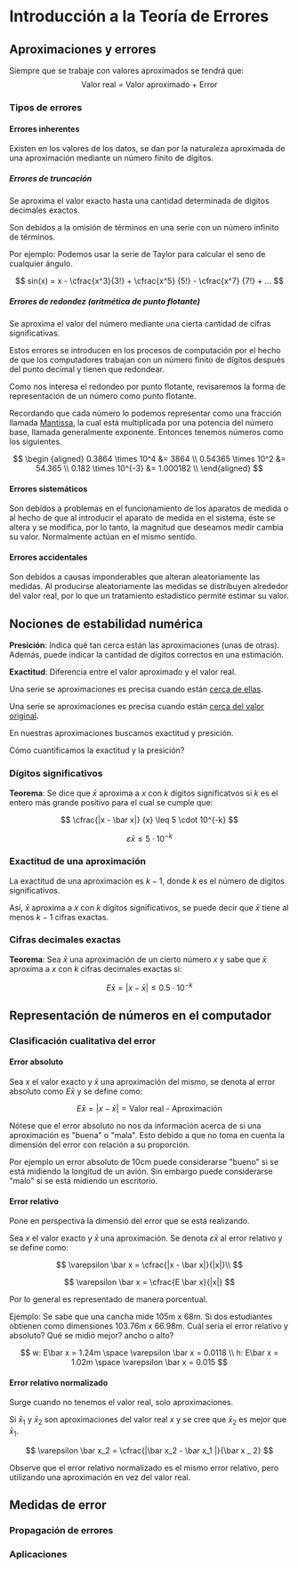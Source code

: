 # Introducción a la Teoría de Errores

## Aproximaciones y errores

Siempre que se trabaje con valores aproximados se tendrá que:
$$\text{Valor real = Valor aproximado + Error}$$

### Tipos de errores

#### Errores inherentes

Existen en los valores de los datos, se dan por la naturaleza aproximada de una
aproximación mediante un número finito de dígitos.

##### Errores de truncación

Se aproxima el valor exacto hasta una cantidad determinada de dígitos decimales
exactos.

Son debidos a la omisión de términos en una serie con un número infinito de
términos.

Por ejemplo: Podemos usar la serie de Taylor para calcular el seno de cualquier
ángulo.

$$
sin(x) =
x - \cfrac{x^3}{3!} + \cfrac{x^5} {5!} - \cfrac{x^7} {7!} + ...
$$

##### Errores de redondez (aritmética de punto flotante)

Se aproxima el valor del número mediante una cierta cantidad de cifras
significativas.

Estos errores se introducen en los procesos de computación por el hecho de que
los computadores trabajan con un número finito de dígitos después del punto
decimal y tienen que redondear.

Como nos interesa el redondeo por punto flotante, revisaremos la forma de
representación de un número como punto flotante.

Recordando que cada número lo podemos representar como una fracción llamada
[Mantissa](https://es.wikipedia.org/wiki/Mantisa), la cual está multiplicada por
una potencia del número base, llamada generalmente exponente. Entonces tenemos
números como los siguientes.

$$
\begin {aligned}
0.3864 \times 10^4 &= 3864 \\
0.54365 \times 10^2 &= 54.365 \\
0.182 \times 10^{-3} &= 1.000182 \\
\end{aligned}
$$

#### Errores sistemáticos

 Son debidos a problemas en el funcionamiento de los aparatos de medida o al
 hecho de que al introducir el aparato de medida en el sistema, éste se altera
 y se modifica, por lo tanto, la magnitud que deseamos medir cambia su valor.
 Normalmente actúan en el mismo sentido.

#### Errores accidentales

Son debidos a causas imponderables que alteran aleatoriamente las medidas. Al
producirse aleatoriamente las medidas se distribuyen alrededor del valor real,
por lo que un tratamiento estadístico permite estimar su valor.

## Nociones de estabilidad numérica

**Presición**: Indica qué tan cerca están las aproximaciones (unas de otras).
Además, puede indicar la cantidad de dígitos correctos en una estimación.

**Exactitud**: Diferencia entre el valor aproximado y el valor real.

Una serie se aproximaciones es precisa cuando están <u>cerca de ellas</u>.

Una serie se aproximaciones es precisa cuando están <u>cerca del
valor original</u>.

En nuestras aproximaciones buscamos exactitud y presición.

Cómo cuantificamos la exactitud y la presición?

### Dígitos significativos

**Teorema**: Se dice que $\bar x$ aproxima a $x$ con $k$ dígitos significatvos
si $k$ es el entero más grande positivo para el cual se cumple que:

$$
\cfrac{|x - \bar x|} {x} \leq 5 \cdot 10^{-k}
$$

$$
\varepsilon \bar x \leq 5 \cdot 10 ^ {-k}
$$

### Exactitud de una aproximación

La exactitud de una aproximación es $k-1$, donde $k$ es el número de dígitos
significativos.

Así, $\bar x$ aproxima a $x$ con $k$ dígitos significativos, se puede decir que
$\bar x$ tiene al menos $k-1$ cifras exactas.

### Cifras decimales exactas
**Teorema**: Sea $\bar x$ una aproximación de un cierto número $x$ y sabe que
$\bar x$ aproxima a $x$ con $k$ cifras decimales exactas si:

$$
E\bar x = | x - \bar x | \leq 0.5 \cdot 10^{-k}
$$

## Representación de números en el computador

### Clasificación cualitativa del error

#### Error absoluto

Sea $x$ el valor exacto y $\bar x$ una aproximación del mismo, se
denota al error absoluto como $E \bar x$ y se define como:

$$
E \bar x = |x - \bar x| = \text {Valor real - Aproximación}
$$

Nótese que el error absoluto no nos da información acerca de si una
aproximación es "buena" o "mala". Esto debido a que no toma en cuenta
la dimensión del error con relación a su proporción.

Por ejemplo un error absoluto de 10cm puede considerarse "bueno" si se está
midiendo la longitud de un avión. Sin embargo puede considerarse "malo" si se
está midiendo un escritorio.

#### Error relativo

Pone en perspectiva la dimensió del error que se está realizando.

Sea $x$ el valor exacto y $\bar x$ una aproximación. Se denota
$\varepsilon \bar x$ al error relativo y se define como:

$$
\varepsilon \bar x = \cfrac{|x - \bar x|}{|x|}\\
$$

$$
\varepsilon \bar x = \cfrac{E \bar x}{|x|}
$$

Por lo general es representado de manera porcentual.

Ejemplo: Se sabe que una cancha mide 105m x 68m. Si dos estudiantes obtienen
como dimensiones 103.76m x 66.98m. Cuál sería el error relativo y absoluto?
Qué se midió mejor? ancho o alto?

$$
w: E\bar x = 1.24m \space \varepsilon \bar x  = 0.0118 \\
h: E\bar x = 1.02m \space \varepsilon \bar x  = 0.015
$$

#### Error relativo normalizado

Surge cuando no tenemos el valor real, solo aproximaciones.

Si $\bar x_1$ y $\bar x_2$ son aproximaciones del valor real $x$ y se cree que
$\bar x _ 2$ es mejor que $\bar x_1$.

$$
\varepsilon \bar x_2 =  \cfrac{|\bar x_2 - \bar x_1 |}{\bar x _ 2}
$$

Observe que el error relativo normalizado es el mismo error relativo, pero
utilizando una aproximación en vez del valor real.

## Medidas de error


### Propagación de errores

### Aplicaciones

